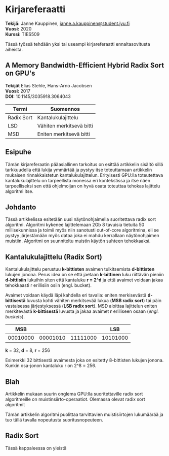 # Kirjareferaatti

**Tekijä:** Janne Kauppinen, janne.a.kauppinen@student.jyu.fi<br>
**Vuosi:** 2020<br>
**Kurssi:** TIES509

Tässä työssä tehdään yksi tai useampi kirjareferaatti ennaltasovitusta aiheista.

## A Memory Bandwidth-Efficient Hybrid Radix Sort on GPU's

**Tekijät** Elias Stehle, Hans-Arno Jacobsen<br>
**Vuosi:** 2017<br>
**DOI:** 10.1145/3035918.3064043

| Termi           | Suomennos                |
| --------------- | -------------------      |
| Radix Sort      | Kantalukulajittelu       |
| LSD             | Vähiten merkitsevä bitti |
| MSD             | Eniten merkitsevä bitti  | 

## Esipuhe

Tämän kirjareferaatin pääasiallinen tarkoitus on esittää artikkelin sisältö
sillä tarkkuudella että lukija ymmärtää ja pystyy itse toteuttamaan artikkelin
mukaisen rinnakkaistetun kantalukulajittelun. Erityisesti GPU:lla toteutettava
kantalukulajittelu on tarpeellista monessa eri kontekstissa ja itse näen
tarpeelliseksi sen että ohjelmoijan on hyvä osata toteuttaa tehokas lajittelu
algoritmi itse.  

## Johdanto

Tässä artikkelissa esitetään uusi näytönohjaimella suoritettava radix sort
algoritmi. Algoritmi kykenee lajittelemaan 2Gb 8 tavuisia tietuita 50
millisekunnissa ja toimii myös niin sanotusti out-of-core algoritmina, eli se
pystyy järjestämään myös dataa joka ei mahdu kerrallaan näytönohjaimen
muistiin. Algoritmi on suunniteltu muistin käytön suhteen tehokkaaksi.

## Kantalukulajittelu (Radix Sort)

Kantalukulajittelu perustuu **k-bittisten** avaimen tulkitsemista
**d-bittisten** lukujen jonona. Perus idea on se että jaetaan **k-bittinen**
luku riittävän pieniin **d-bittisiin** lukuihin siten että kantaluku **r =
2^d** ja että avaimet voidaan jakaa tehokkaasti r erillisiin osiin (engl.
bucket).

Avaimet voidaan käydä läpi kahdella eri tavalla: eniten merkisevästä
**d-bittisestä** luvusta kohti vähiten merkitsevää lukua (**MSB radix sort**)
tai päin vastaisessa järjestyksessä (**LSB radix sort**). MSD aloittaa
lajittelun eniten merkitevästä **k-bittisestä** luvusta ja jakaa avaimet **r**
erilliseen osaan (*engl. buckets*).

| MSB      |          |          | LSB      |
| -------- | -------- | -------- | -------- |
| 00010000 | 00001010 | 11111000 | 10101000 |

**k** = 32, **d** = 8, **r** = 256

Esimerkki 32 bittisestä avaimesta joka on esitetty 8-bittisten lukujen jonona.
Kunkin osa-jonon kantaluku r on 2^8 = 256.


## Blah

Artikkelin mukaan suurin onglema GPU:lla suoritettaville radix sort
algoritmeille on muistinsiirto-operaatiot. Olemassa olevat radix sort
algoritmit  


 Tämän artikkelin algoritmi puolittaa
tarvittavien muistisiirtojen lukumäärää ja tuo tällä tavalla nopeutusta
suoritusnopeuteen.

## Radix Sort

Tässä kappaleessa on yleistä 
